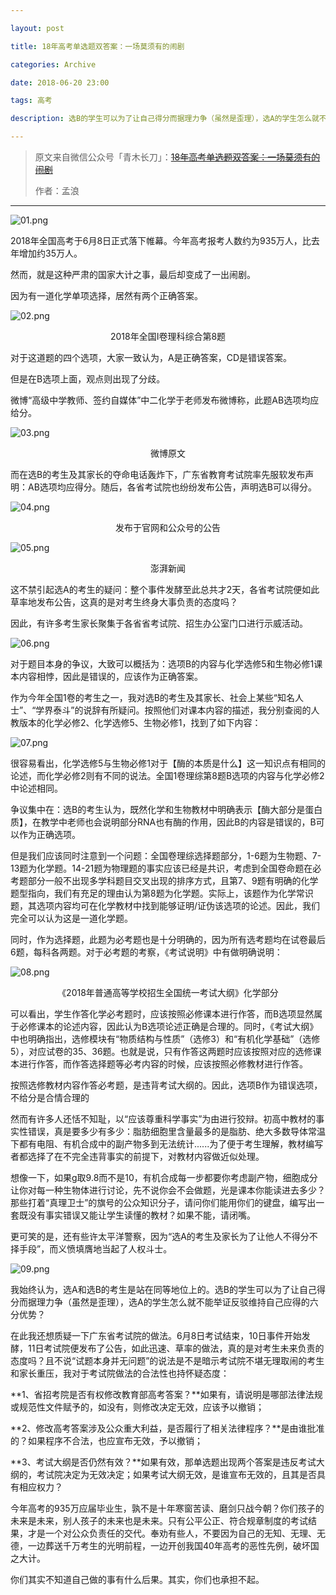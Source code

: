 ```yaml
---

layout: post

title: 18年高考单选题双答案：一场莫须有的闹剧

categories: Archive

date: 2018-06-20 23:00

tags: 高考

description: 选B的学生可以为了让自己得分而据理力争（虽然是歪理），选A的学生怎么就不能举证反驳维持自己应得的六分优势？

---
```


> 原文来自微信公众号「青木长刀」：~~[18年高考单选题双答案：一场莫须有的闹剧](https://mp.weixin.qq.com/s?__biz=MzU4NTE0NTk4Mg==&mid=2247484288&idx=1&sn=0e98c98b2fd80fab9b7ee4166b45d832&chksm=fd8e4891caf9c1879c4c90ce685a4fcff8d2da56ba80e023c0ab8380c4c4f5523a37d86ea971#rd)~~
>
> 作者：孟浪

---

![01.png](https://i.loli.net/2018/06/20/5b2a79ef3664d.png)

2018年全国高考于6月8日正式落下帷幕。今年高考报考人数约为935万人，比去年增加约35万人。

然而，就是这种严肃的国家大计之事，最后却变成了一出闹剧。

因为有一道化学单项选择，居然有两个正确答案。

![02.png](https://i.loli.net/2018/06/20/5b2a79f0761b6.png)

<center>2018年全国I卷理科综合第8题</center>

对于这道题的四个选项，大家一致认为，A是正确答案，CD是错误答案。

但是在B选项上面，观点则出现了分歧。

微博“高级中学教师、签约自媒体”中二化学于老师发布微博称，此题AB选项均应给分。

![03.png](https://i.loli.net/2018/06/20/5b2a79f100c0a.png)

<center>微博原文</center>

而在选B的考生及其家长的夺命电话轰炸下，广东省教育考试院率先服软发布声明：AB选项均应得分。随后，各省考试院也纷纷发布公告，声明选B可以得分。

![04.png](https://i.loli.net/2018/06/21/5b2a7a97d8ec0.png)

<center>发布于官网和公众号的公告</center>

![05.png](https://i.loli.net/2018/06/20/5b2a79f81567b.png)

<center>澎湃新闻</center>

这不禁引起选A的考生的疑问：整个事件发酵至此总共才2天，各省考试院便如此草率地发布公告，这真的是对考生终身大事负责的态度吗？

因此，有许多考生家长聚集于各省省考试院、招生办公室门口进行示威活动。

![06.png](https://i.loli.net/2018/06/21/5b2a7a9b3e8b5.png)

对于题目本身的争议，大致可以概括为：选项B的内容与化学选修5和生物必修1课本内容相悖，因此是错误的，应该作为正确答案。

作为今年全国1卷的考生之一，我对选B的考生及其家长、社会上某些“知名人士”、“学界泰斗”的说辞有所疑问。按照他们对课本内容的描述，我分别查阅的人教版本的化学必修2、化学选修5、生物必修1，找到了如下内容：

![07.png](https://i.loli.net/2018/06/20/5b2a79f7c684f.png)

很容易看出，化学选修5与生物必修1对于【酶的本质是什么】这一知识点有相同的论述，而化学必修2则有不同的说法。全国1卷理综第8题B选项的内容与化学必修2中论述相同。

争议集中在：选B的考生认为，既然化学和生物教材中明确表示【酶大部分是蛋白质】，在教学中老师也会说明部分RNA也有酶的作用，因此B的内容是错误的，B可以作为正确选项。

但是我们应该同时注意到一个问题：全国卷理综选择题部分，1-6题为生物题、7-13题为化学题。14-21题为物理题的事实应该已经是共识，考虑到全国卷命题在必考题部分一般不出现多学科题目交叉出现的排序方式，且第7、9题有明确的化学题型指向，我们有充足的理由认为第8题为化学题。实际上，该题作为化学常识题，其选项内容均可在化学教材中找到能够证明/证伪该选项的论述。因此，我们完全可以认为这是一道化学题。

同时，作为选择题，此题为必考题也是十分明确的，因为所有选考题均在试卷最后6题，每科各两题。对于必考题的考察，《考试说明》中有做明确说明：

![08.png](https://i.loli.net/2018/06/20/5b2a79f422f6e.png)

<center>《2018年普通高等学校招生全国统一考试大纲》化学部分</center>

可以看出，学生作答化学必考题时，应该按照必修课本进行作答，而B选项显然属于必修课本的论述内容，因此认为B选项论述正确是合理的。同时，《考试大纲》中也明确指出，选修模块有“物质结构与性质”（选修3）和“有机化学基础”（选修5），对应试卷的35、36题。也就是说，只有作答这两题时应该按照对应的选修课本进行作答，而作答选择题等必考内容的时候，应该按照必修教材进行作答。

按照选修教材内容作答必考题，是违背考试大纲的。因此，选项B作为错误选项，不给分是合情合理的

然而有许多人还恬不知耻，以“应该尊重科学事实”为由进行狡辩。初高中教材的事实性错误，真是要多少有多少：脂肪细胞里含量最多的是脂肪、绝大多数导体常温下都有电阻、有机合成中的副产物多到无法统计......为了便于考生理解，教材编写者都选择了在不完全违背事实的前提下，对教材内容做近似处理。

想像一下，如果g取9.8而不是10，有机合成每一步都要你考虑副产物，细胞成分让你对每一种生物体进行讨论，先不说你会不会做题，光是课本你能读进去多少？那些打着“真理卫士”的旗号的公众知识分子，请问你们能用你们的键盘，编写出一套既没有事实错误又能让学生读懂的教材？如果不能，请闭嘴。

更可笑的是，还有些许太平洋警察，因为“选A的考生及家长为了让他人不得分不择手段”，而义愤填膺地当起了人权斗士。

![09.png](https://i.loli.net/2018/06/20/5b2a79f41e81f.png)

我始终认为，选A和选B的考生是站在同等地位上的。选B的学生可以为了让自己得分而据理力争（虽然是歪理），选A的学生怎么就不能举证反驳维持自己应得的六分优势？

在此我还想质疑一下广东省考试院的做法。6月8日考试结束，10日事件开始发酵，11日考试院便发布了公告，如此迅速、草率的做法，真的是对考生未来负责的态度吗？且不说“试题本身并无问题”的说法是不是暗示考试院不堪无理取闹的考生和家长重压，我对于考试院做法的合法性也持怀疑态度：

**1、省招考院是否有权修改教育部高考答案？**如果有，请说明是哪部法律法规或规范性文件赋予的，如没有，则修改决定无效，应该予以撤销；

**2、修改高考答案涉及公众重大利益，是否履行了相关法律程序？**是由谁批准的？如果程序不合法，也应宣布无效，予以撤销；

**3、考试大纲是否仍然有效？**如果有效，那单选题出现两个答案是违反考试大纲的，考试院决定为无效决定；如果考试大纲无效，是谁宣布无效的，且其是否具有相应权力？

今年高考的935万应届毕业生，孰不是十年寒窗苦读、磨剑只战今朝？你们孩子的未来是未来，别人孩子的未来也是未来。只有公平公正、符合规章制度的考试结果，才是一个对公众负责任的交代。奉劝有些人，不要因为自己的无知、无理、无德，一边葬送千万考生的光明前程，一边开创我国40年高考的恶性先例，破坏国之大计。

你们其实不知道自己做的事有什么后果。其实，你们也承担不起。
